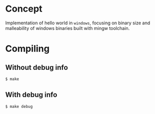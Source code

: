 # Concept

Implementation of hello world in `windows`, focusing on binary size and malleability of windows binaries built with mingw toolchain.

# Compiling

## Without debug info
```bash
$ make
```

## With debug info
```bash
$ make debug
```
